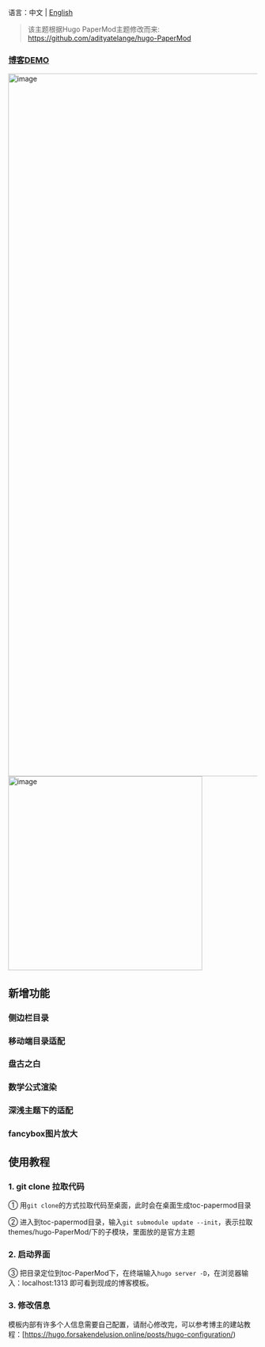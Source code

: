 语言：中文 | [English](https://github.com/ForsakenDelusion/toc-PaperMod/blob/main/README_EN.md)

> 该主题根据Hugo PaperMod主题修改而来: https://github.com/adityatelange/hugo-PaperMod

### [博客DEMO](https://hugo.forsakendelusion.online/)

<img width="1420" alt="image" src="https://github.com/user-attachments/assets/8935690a-3df3-4915-a31c-6a011dce7d19" />


<img width="392" alt="image" src="https://github.com/user-attachments/assets/4124b2c3-37eb-4809-ab15-80c038d72622" />


## 新增功能

### 侧边栏目录

### 移动端目录适配

### 盘古之白

### 数学公式渲染

### 深浅主题下的适配

### fancybox图片放大

## 使用教程

### 1. git clone 拉取代码

① 用`git clone`的方式拉取代码至桌面，此时会在桌面生成toc-papermod目录

② 进入到toc-papermod目录，输入`git submodule update --init`，表示拉取themes/hugo-PaperMod/下的子模块，里面放的是官方主题

### 2. 启动界面

③ 把目录定位到toc-PaperMod下，在终端输入`hugo server -D`，在浏览器输入：localhost:1313 即可看到现成的博客模板。

### 3. 修改信息

模板内部有许多个人信息需要自己配置，请耐心修改完，可以参考博主的建站教程：[https://hugo.forsakendelusion.online/posts/hugo-configuration/)
